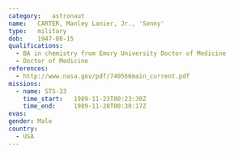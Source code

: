 ```yaml
---
category:	astronaut
name:	CARTER, Manley Lanier, Jr., 'Sonny'
type:	military
dob:	1947-08-15
qualifications:
  - BA in chemistry from Emory University Doctor of Medicine
  - Doctor of Medicine
references:
  - http://www.nasa.gov/pdf/740566main_current.pdf
missions:
  - name: STS-33
    time_start:   1989-11-23T00:23:30Z
    time_end:     1989-11-28T00:30:17Z
evas:
gender:	Male
country:
  - USA
---
```

